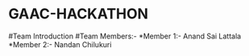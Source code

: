# GAAC-HACKATHON
#Team Introduction
#Team Members:-
*Member 1:- Anand Sai Lattala
*Member 2:- Nandan Chilukuri
